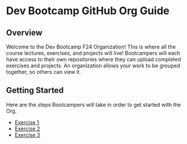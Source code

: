 # Dev Bootcamp GitHub Org Guide

## Overview
Welcome to the Dev Bootcamp F24 Organization! This is where all the course lectures, exercises, and projects will live! Bootcampers will each have access to their own repositories where they can upload completed exercises and projects. An organization allows your work to be grouped together, so others can view it. 

## Getting Started
Here are the steps Bootcampers will take in order to get started with the Org. 

- [Exercise 1](https://github.com/BoG-Dev-Bootcamp-F24/exercises/tree/main/exercise-1)
- [Exercise 2](https://github.com/BoG-Dev-Bootcamp-F24/exercises/tree/main/exercise-2)
- [Exercise 3](https://github.com/BoG-Dev-Bootcamp-F24/exercises/tree/main/exercise-3)
